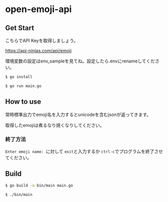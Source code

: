 # open-emoji-api
## Get Start
こちらでAPI Keyを取得しましょう。

https://api-ninjas.com/api/emoji

環境変数の設定はenv_sampleを見てね。設定したら.envにrenameしてください。

```bash
$ go install

$ go run main.go
```

## How to use
常時標準出力でemoji名を入力するとunicodeを含むjsonが返ってきます。

取得したemojiは煮るなり焼くなりしてください。

### 終了方法
`Enter emoji name: `に対して `exit`と入力するか `ctrl-c`でプログラムを終了させてください。

## Build
```bash
$ go build -o bin/main main.go

$ ./bin/main
```
